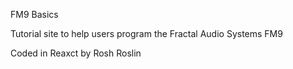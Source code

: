 FM9 Basics

Tutorial site to help users program the Fractal Audio Systems FM9

Coded in Reaxct by Rosh Roslin
